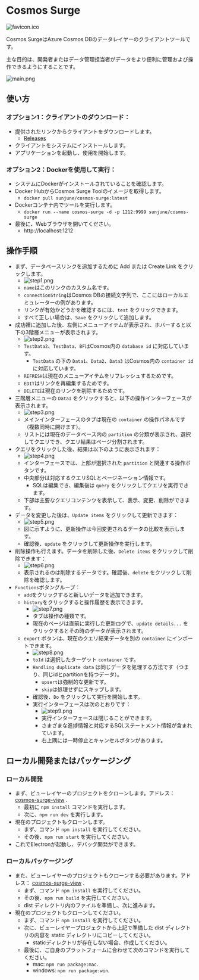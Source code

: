 # Cosmos Surge 

![favicon.ico](favicon.ico)

Cosmos SurgeはAzure Cosmos DBのデータレイヤーのクライアントツールです。

主な目的は、開発者またはデータ管理担当者がデータをより便利に管理および操作できるようにすることです。

![main.png](readme%2Fimage%2Fmain.png)

## 使い方

### オプション1：クライアントのダウンロード：

* 提供されたリンクからクライアントをダウンロードします。
    * [Releases](https://github.com/Sun-June/cosmos-surge/releases)
* クライアントをシステムにインストールします。
* アプリケーションを起動し、使用を開始します。

### オプション2：Dockerを使用して実行：

* システムにDockerがインストールされていることを確認します。
* Docker HubからCosmos Surge Toolのイメージを取得します。
    * `docker pull sunjune/cosmos-surge:latest`
* Dockerコンテナ内でツールを実行します。
    * `docker run --name cosmos-surge -d -p 1212:9999 sunjune/cosmos-surge`
* 最後に、Webブラウザを開いてください。
    * http://localhost:1212

## 操作手順

* まず、データベースリンクを追加するために Add または Create Link をクリックします。
  * ![step1.png](readme%2Fimage%2Fstep1.png)
  * `name`はこのリンクのカスタム名です。
  * `connectionString`はCosmos DBの接続文字列で、ここにはローカルエミュレーターの例があります。
  * リンクが有効かどうかを確認するには、`test` をクリックできます。
  * すべて正しい場合は、`Save` をクリックして追加します。
* 成功裡に追加した後、左側にメニューアイテムが表示され、ホバーすると以下の3階層メニューが表示されます。
  * ![step2.png](readme%2Fimage%2Fstep2.png)
  * `TestData2`、`TestData`、`BF`はCosmos内の `database id` に対応しています。
    * `TestData` の下の `Data1`、`Data2`、`Data3` はCosmos内の `container id` に対応しています。
  * `REFRESH`は現在のメニューアイテムをリフレッシュするためです。
  * `EDIT`はリンクを再編集するためです。
  * `DELETE`は現在のリンクを削除するためです。
* 三階層メニューの `Data1` をクリックすると、以下の操作インターフェースが表示されます。
  * ![step3.png](readme%2Fimage%2Fstep3.png)
  * メインインターフェースのタブは現在の `container` の操作パネルです（複数同時に開けます）。
  * リストには現在のデータベース内の `partition` の分類が表示され、選択してクエリでき、クエリ結果はページ分割されます。
* クエリをクリックした後、結果は以下のように表示されます：
  * ![step4.png](readme%2Fimage%2Fstep4.png)
  * インターフェースでは、上部が選択された `partition` と関連する操作ボタンです。
  * 中央部分は対応するクエリSQLとページネーション情報です。
    * SQLは編集でき、編集後は `query` をクリックしてクエリを実行できます。
  * 下部は主要なクエリコンテンツを表示して、表示、変更、削除ができます。
* データを変更した後は、`Update items` をクリックして更新できます：
  * ![step5.png](readme%2Fimage%2Fstep5.png)
  * 図に示すように、更新操作は今回変更されるデータの比較を表示します。
  * 確認後、`update` をクリックして更新操作を実行します。
* 削除操作も行えます。データを削除した後、`Delete items` をクリックして削除できます：
  * ![step6.png](readme%2Fimage%2Fstep6.png)
  * 表示されるのは削除するデータです。確認後、`delete` をクリックして削除を確認します。
* `Functions`ボタングループ：
  * `add`をクリックすると新しいデータを追加できます。
  * `history`をクリックすると操作履歴を表示できます。
    * ![step7.png](readme%2Fimage%2Fstep7.png)
    * タブは操作の種類です。
    * 現在のページは直前に実行した更新ログで、`update details...` をクリックするとその時のデータが表示されます。
  * `export` ボタンは、現在のクエリ結果データを別の `container` にインポートできます。
    * ![step8.png](readme%2Fimage%2Fstep8.png)
    * `toId` は選択したターゲット `container` です。
    * `Handling duplicate data` は同じデータを処理する方法です（つまり、同じidとpartitionを持つデータ）。
      * `upsert`は強制的な更新です。
      * `skip`は処理せずにスキップします。
    * 確認後、`Do` をクリックして実行を開始します。
    * 実行インターフェースは次のとおりです：
      * ![step9.png](readme%2Fimage%2Fstep9.png)
      * 実行インターフェースは閉じることができます。
      * さまざまな進捗情報と対応するSQLステートメント情報が含まれています。
      * 右上隅には一時停止とキャンセルボタンがあります。

## ローカル開発またはパッケージング

### ローカル開発

* まず、ビューレイヤーのプロジェクトをクローンします。アドレス： [cosmos-surge-view](https://github.com/Sun-June/cosmos-surge-view) .
  * 最初に `npm install` コマンドを実行します。
  * 次に、`npm run dev` を実行します。
* 現在のプロジェクトもクローンします。
  * まず、コマンド `npm install` を実行してください。
  * その後、`npm run start` を実行してください。
* これでElectronが起動し、デバッグ開発ができます。

### ローカルパッケージング

* また、ビューレイヤーのプロジェクトもクローンする必要があります。アドレス： [cosmos-surge-view](https://github.com/Sun-June/cosmos-surge-view) .
    * まず、コマンド `npm install` を実行してください。
    * その後、`npm run build` を実行してください。
    * dist ディレクトリ内のファイルを準備し、次に進みます。
* 現在のプロジェクトもクローンしてください。
    * まず、コマンド `npm install` を実行してください。
    * 次に、ビューレイヤープロジェクトから上記で準備した dist ディレクトリの内容を static ディレクトリにコピーしてください。
      * staticディレクトリが存在しない場合、作成してください。
    * 最後に、ご自身のプラットフォームに合わせて次のコマンドを実行してください。
      * mac: `npm run package:mac`.
      * windows: `npm run package:win`.

